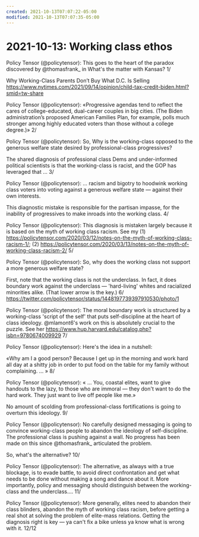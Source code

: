 ```yaml
---
created: 2021-10-13T07:07:22-05:00
modified: 2021-10-13T07:07:35-05:00
---
```

# 2021-10-13: Working class ethos

Policy Tensor (@policytensor): This goes to the heart of the paradox discovered by @thomasfrank_ in What's the matter with Kansas? 1/

Why Working-Class Parents Don’t Buy What D.C. Is Selling https://www.nytimes.com/2021/09/14/opinion/child-tax-credit-biden.html?smid=tw-share

Policy Tensor (@policytensor): «Progressive agendas tend to reflect the cares of college-educated, dual-career couples in big cities. (The Biden administration’s proposed American Families Plan, for example, polls much stronger among highly educated voters than those without a college degree.)»  2/

Policy Tensor (@policytensor): So, Why is the working-class opposed to the generous welfare state desired by professional-class progressives? 

The shared diagnosis of professional class Dems and under-informed political scientists is that the working-class is racist, and the GOP has leveraged that … 3/

Policy Tensor (@policytensor): … racism and bigotry to hoodwink working class voters into voting against a generous welfare state — against their own interests.

This diagnostic mistake is responsible for the partisan impasse, for the inability of progressives to make inroads into the working class. 4/

Policy Tensor (@policytensor): This diagnosis is mistaken largely because it is based on the myth of working class racism. See my (1) https://policytensor.com/2020/03/12/notes-on-the-myth-of-working-class-racism-1/; (2) https://policytensor.com/2020/03/13/notes-on-the-myth-of-working-class-racism-2/ 5/

Policy Tensor (@policytensor): So, why does the working class not support a more generous welfare state? 

First, note that the working class is not the underclass. In fact, it does boundary work against the underclass — 'hard-living' whites and racialized minorities alike. (That lower arrow is the key.) 6/ https://twitter.com/policytensor/status/1448197739397910530/photo/1

Policy Tensor (@policytensor): The moral boundary work is structured by a working-class 'script of the self' that puts self-discipline at the heart of class ideology. @mlamont6's work on this is absolutely crucial to the puzzle. See her https://www.hup.harvard.edu/catalog.php?isbn=9780674009929  7/

Policy Tensor (@policytensor): Here's the idea in a nutshell: 

«Why am I a good person? Because I get up in the morning and work hard all day at a shitty job in order to put food on the table for my family without complaining. … » 8/

Policy Tensor (@policytensor): « … You, coastal elites, want to give handouts to the lazy, to those who are immoral — they don't want to do the hard work. They just want to live off people like me.» 

No amount of scolding from professional-class fortifications is going to overturn this ideology. 9/

Policy Tensor (@policytensor): No carefully designed messaging is going to convince working-class people to abandon the ideology of self-discipline. The professional class is pushing against a wall. No progress has been made on this since @thomasfrank_ articulated the problem. 

So, what's the alternative? 10/

Policy Tensor (@policytensor): The alternative, as always with a true blockage, is to evade battle, to avoid direct confrontation and get what needs to be done without making a song and dance about it. More importantly, policy and messaging should distinguish between the working-class and the underclass.… 11/

Policy Tensor (@policytensor): More generally, elites need to abandon their class blinders, abandon the myth of working class racism, before getting a real shot at solving the problem of elite-mass relations. Getting the diagnosis right is key — ya can't fix a bike unless ya know what is wrong with it. 12/12
